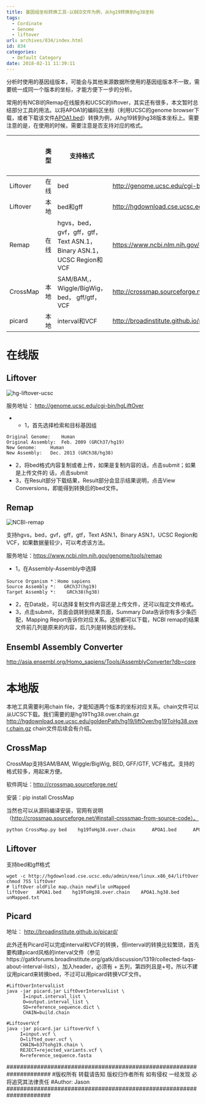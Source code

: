 ```yaml
---
title: 基因组坐标转换工具-以BED文件为例，从hg19转换到hg38坐标
tags:
  - Cordinate
  - Genome
  - liftover
url: archives/834/index.html
id: 834
categories:
  - Default Category
date: 2018-02-11 11:39:11
---
```



分析时使用的基因组版本，可能会与其他来源数据所使用的基因组版本不一致，需要统一成同一个版本的坐标，才能方便下一步的分析。

常用的有NCBI的Remap在线服务和UCSC的liftover，其实还有很多，本文暂时总结部分工具的用法。以将APOA1的编码区坐标（利用UCSC的genome browser下载，或者下载该文件[APOA1.bed](/wp/f4w/2020/FileAttach/2018-02-11-APOA1.bed)）转换为例，从hg19转到hg38版本坐标上。需要注意的是，在使用的时候，需要注意是否支持对应的格式。

|          | 类型 | 支持格式                                                             | 地址                                                           | 推荐指数 |
|----------|------|----------------------------------------------------------------------|----------------------------------------------------------------|----------|
| Liftover | 在线 | bed                                                                  | http://genome.ucsc.edu/cgi-bin/hgLiftOver                      | 一般     |
| Liftover | 本地 | bed和gff                                                             | http://hgdownload.cse.ucsc.edu/admin/exe/linux.x86_64/liftOver | 推荐     |
| Remap    | 在线 | hgvs，bed，gvf，gff，gtf，Text ASN.1，Binary ASN.1，UCSC Region和VCF | https://www.ncbi.nlm.nih.gov/genome/tools/remap                | 推荐     |
| CrossMap | 本地 | SAM/BAM,，Wiggle/BigWig， bed， gff/gtf，VCF                         | http://crossmap.sourceforge.net/                               | 推荐     |
| picard   | 本地 | interval和VCF                                                        | http://broadinstitute.github.io/picard/                        |          |

# 在线版

## Liftover

![hg-liftover-ucsc](/wp/f4w/2020/2018-02-11-screencapture-UCSC-hgLiftOver.png) 

服务地址： http://genome.ucsc.edu/cgi-bin/hgLiftOver

*   *   1，首先选择检索和目标基因组

```
Original Genome:	Human
Original Assembly:	Feb. 2009 (GRCh37/hg19)
New Genome:  	Human
New Assembly:	Dec. 2013 (GRCh38/hg38)  
```


*   2，将bed格式内容复制或者上传，如果是复制内容的话，点击submit；如果是上传文件的 话，点击submit
*   3，在Result部分下载结果，Result部分会显示结果说明，点击View Conversions，即能得到转换后的bed文件。

## Remap

![NCBI-remap](/wp/f4w/2020/2018-02-11-screencapture-NCBI-remap.png)

支持hgvs，bed，gvf，gff，gtf，Text ASN.1，Binary ASN.1，UCSC Region和VCF，如果数据量较少，可以考虑该方法。

服务地址：https://www.ncbi.nlm.nih.gov/genome/tools/remap

*   1，在Assembly-Assembly中选择

```
Source Organism *：Homo sapiens
Source Assembly *:   GRCh37(hg19)
Target Assembly *:    GRCh38(hg38)
```




*   2，在Data处，可以选择复制文件内容还是上传文件，还可以指定文件格式。
*   3，点击submit，页面会跳转到结果页面，Summary Data告诉你有多少条匹配，Mapping Report告诉你对应关系。这些都可以下载，NCBI remap的结果文件前几列是原来的内容，后几列是转换后的坐标。

## Ensembl Assembly Converter

http://asia.ensembl.org/Homo_sapiens/Tools/AssemblyConverter?db=core

# 本地版

本地工具需要利用chain file，才能知道两个版本的坐标对应关系。chain文件可以从UCSC下载。我们需要的是hg19Thg38.over.chain.gz
http://hgdownload.soe.ucsc.edu/goldenPath/hg19/liftOver/hg19ToHg38.over.chain.gz
chain文件后续会有介绍。

## CrossMap

CrossMap支持SAM/BAM, Wiggle/BigWig, BED, GFF/GTF, VCF格式。支持的格式较多，用起来方便。

软件网址：http://crossmap.sourceforge.net/

安装：pip install CrossMap

当然也可以从源码编译安装，官网有说明（http://crossmap.sourceforge.net/#install-crossmap-from-source-code）。

```python
python CrossMap.py bed    hg19ToHg38.over.chain      APOA1.bed      APOA1.hg38.bed
```



## Liftover

支持bed和gff格式

```
wget -c http://hgdownload.cse.ucsc.edu/admin/exe/linux.x86_64/liftOver
chmod 755 liftOver
# liftOver oldFile map.chain newFile unMapped
liftOver   APOA1.bed    hg19ToHg38.over.chain    APOA1.hg38.bed   unMapped.txt
```




## Picard

地址： http://broadinstitute.github.io/picard/

<!--more-->

此外还有Picard可以完成interval和VCF的转换，但interval的转换比较繁琐，首先要构建picard风格的interval文件（参见https://gatkforums.broadinstitute.org/gatk/discussion/1319/collected-faqs-about-interval-lists），加入header，必须有 + 五列，第四列且是+号。所以不建议用picard来转换bed，不过可以用picard转换VCF文件。

```
#LiftOverIntervalList
java -jar picard.jar LiftOverIntervalList \
      I=input.interval_list \
      O=output.interval_list \
      SD=reference_sequence.dict \
      CHAIN=build.chain

#LiftoverVcf
java -jar picard.jar LiftoverVcf \
     I=input.vcf \
     O=lifted_over.vcf \
     CHAIN=b37tohg19.chain \
     REJECT=rejected_variants.vcf \
     R=reference_sequence.fasta     
```

\#####################################################################
\#版权所有 转载请告知 版权归作者所有 如有侵权 一经发现 必将追究其法律责任
\#Author: Jason
\#####################################################################
